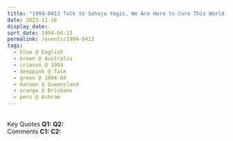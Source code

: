 ```yaml
---
title: "1994-0413 Talk to Sahaja Yogis, We Are Here to Cure This World, before Moving to a Hotel, Āśhram, Lot 13 McClintock Av, Wamuran (63 kms N of Brisbane), Queensland, Australia"
date: 2023-11-18
display_date: 
sort_date: 1994-04-13
permalink: /events/1994-0413
tags:
  - blue @ English
  - brown @ Australia
  - crimson @ 1994
  - deeppink @ Talk
  - green @ 1994-04
  - maroon @ Queensland
  - orange @ Brisbane
  - peru @ Ashram
---
```


<br>

<wave-list>
  <list-title color="DarkSeaGreen" width="55">Key Quotes</list-title>
  <list-item color="BlanchedAlmond" width="280"><b>Q1:</b> <i></i></list-item>
  <list-item color="Lavender" width="280"><b>Q2:</b> <i></i></list-item>
</wave-list>

<br>

<wave-list>
  <list-title color="DarkSeaGreen" width="55">Comments</list-title>
  <list-item color="BlanchedAlmond" width="280"><b>C1:</b> <i></i></list-item>
  <list-item color="Lavender" width="280"><b>C2:</b> <i></i></list-item>
</wave-list>
